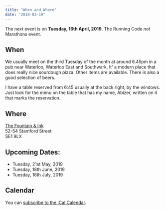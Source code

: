 ```yaml
---
title: "When and Where"
date: "2018-03-19"
---
```


The next event is on **Tuesday, 16th April, 2019**. The Running Code not Marathons event.

## When
We usually meet on the third Tuesday of the month at around 6.45pm in a pub near Waterloo, Waterloo East and Southwark. It' a modern place that does really nice sourdough pizza. Other items are available. There is also a good selection of beers.

I have a table reserved from 6:45 usually at the back right, by the windows. Just look for the menu on the table that has my name, Abizer, written on it that marks the reservation.


## Where

[The Fountain & Ink](http://www.fountainandink.co.uk)</br>
52-54 Stamford Street</br>
SE1 9LX

## Upcoming Dates:

* Tuesday, 21st May, 2019
* Tuesday, 18th June, 2019
* Tuesday, 16th July, 2019


## Calendar

You can [subscribe to the iCal Calendar](webcal://p03-calendarws.icloud.com/ca/subscribe/1/eVtuCzY9Zg46tw0CtC3Sj7762GdUkJ3vEBDX5fHPmowFYc6Xg7RLgml2Bo-Ti9s4FjGi40O_ycWyEQdiD28NkKu5gKE4zBKK4VADmSeS5OI).